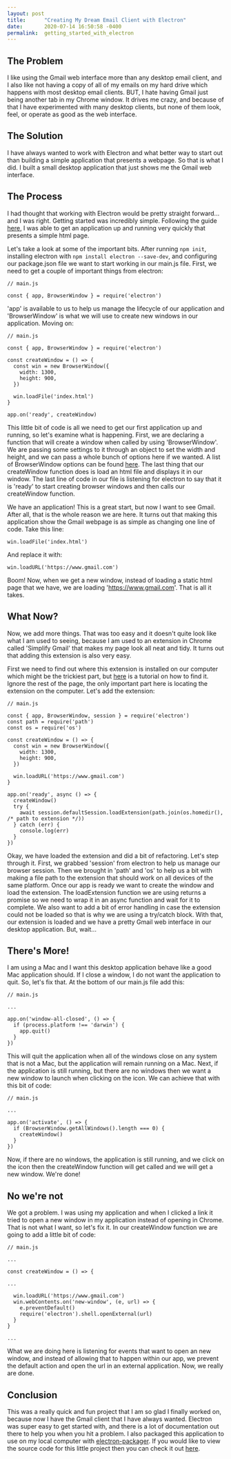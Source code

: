 ```yaml
---
layout: post
title:      "Creating My Dream Email Client with Electron"
date:       2020-07-14 16:50:58 -0400
permalink:  getting_started_with_electron
---
```



## The Problem
I like using the Gmail web interface more than any desktop email client, and I also like not having a copy of all of my emails on my hard drive which happens with most desktop email clients. BUT, I hate having Gmail just being another tab in my Chrome window. It drives me crazy, and because of that I have experimented with many desktop clients, but none of them look, feel, or operate as good as the web interface.

## The Solution
I have always wanted to work with Electron and what better way to start out than building a simple application that presents a webpage. So that is what I did. I built a small desktop application that just shows me the Gmail web interface.

## The Process
I had thought that working with Electron would be pretty straight forward... and I was right. Getting started was incredibly simple. Following the guide [here](https://www.electronjs.org/docs/tutorial/first-app), I was able to get an application up and running very quickly that presents a simple html page.

Let's take a look at some of the important bits. After running ```npm init```, installing electron with ```npm install electron --save-dev```, and configuring our package.json file we want to start working in our main.js file. First, we need to get a couple of important things from electron:

```
// main.js

const { app, BrowserWindow } = require('electron')
```

'app' is available to us to help us manage the lifecycle of our application and 'BrowserWindow' is what we will use to create new windows in our application. Moving on:

```
// main.js

const { app, BrowserWindow } = require('electron')

const createWindow = () => {
  const win = new BrowserWindow({
	width: 1300,
	height: 900,
  })
	
  win.loadFile('index.html')
}

app.on('ready', createWindow)
```

This little bit of code is all we need to get our first application up and running, so let's examine what is happening. First, we are declaring a function that will create a window when called by using 'BrowserWindow'. We are passing some settings to it through an object to set the width and height, and we can pass a whole bunch of options here if we wanted. A list of BrowserWindow options can be found [here](https://www.electronjs.org/docs/api/browser-window). The last thing that our createWindow function does is load an html file and displays it in our window. The last line of code in our file is listening for electron to say that it is 'ready' to start creating browser windows and then calls our createWindow function.

We have an application! This is a great start, but now I want to see Gmail. After all, that is the whole reason we are here. It turns out that making this application show the Gmail webpage is as simple as changing one line of code. Take this line:
```
win.loadFile('index.html')
```
And replace it with:
```
win.loadURL('https://www.gmail.com')
```

Boom! Now, when we get a new window, instead of loading a static html page that we have, we are loading 'https://www.gmail.com'. That is all it takes.

## What Now?
Now, we add more things. That was too easy and it doesn't quite look like what I am used to seeing, because I am used to an extension in Chrome called 'Simplify Gmail' that makes my page look all neat and tidy. It turns out that adding this extension is also very easy. 

First we need to find out where this extension is installed on our computer which might be the trickiest part, but [here](https://www.electronjs.org/docs/tutorial/devtools-extension) is a tutorial on how to find it. Ignore the rest of the page, the only important part here is locating the extension on the computer. Let's add the extension:

```
// main.js

const { app, BrowserWindow, session } = require('electron')
const path = require('path')
const os = require('os')

const createWindow = () => {
  const win = new BrowserWindow({
	width: 1300,
	height: 900,
  })
	
  win.loadURL('https://www.gmail.com')
}

app.on('ready', async () => {
  createWindow()
  try {
    await session.defaultSession.loadExtension(path.join(os.homedir(), /* path to extension */))
  } catch (err) {
    console.log(err)
  }
})
```

Okay, we have loaded the extension and did a bit of refactoring. Let's step through it. First, we grabbed 'session' from electron to help us manage our browser session. Then we brought in 'path' and 'os' to help us a bit with making a file path to the extension that should work on all devices of the same platform. Once our app is ready we want to create the window and load the extension. The loadExtension function we are using returns a promise so we need to wrap it in an async function and wait for it to complete. We also want to add a bit of error handling in case the extension could not be loaded so that is why we are using a try/catch block. With that, our extension is loaded and we have a pretty Gmail web interface in our desktop application. But, wait...

## There's More!
I am using a Mac and I want this desktop application behave like a good Mac application should. If I close a window, I do not want the application to quit. So, let's fix that. At the bottom of our main.js file add this:

```
// main.js

... 

app.on('window-all-closed', () => {
  if (process.platform !== 'darwin') {
    app.quit()
  }
})
```
This will quit the application when all of the windows close on any system that is not a Mac, but the application will remain running on a Mac. Next, if the application is still running, but there are no windows then we want a new window to launch when clicking on the icon. We can achieve that with this bit of code:

```
// main.js

...

app.on('activate', () => {
  if (BrowserWindow.getAllWindows().length === 0) {
    createWindow()
  }
})
```
Now, if there are no windows, the application is still running, and we click on the icon then the createWindow function will get called and we will get a new window. We're done!

## No we're not
We got a problem. I was using my application and when I clicked a link it tried to open a new window in my application instead of opening in Chrome. That is not what I want, so let's fix it. In our createWindow function we are going to add a little bit of code:

```
// main.js

...

const createWindow = () => {

...

  win.loadURL('https://www.gmail.com')
  win.webContents.on('new-window', (e, url) => {
    e.preventDefault()
    require('electron').shell.openExternal(url)
  }
}

...
```
What we are doing here is listening for events that want to open an new window, and instead of allowing that to happen within our app, we prevent the default action and open the url in an external application. Now, we really are done.

## Conclusion
This was a really quick and fun project that I am so glad I finally worked on, because now I have the Gmail client that I have always wanted. Electron was super easy to get started with, and there is a lot of documentation out there to help you when you hit a problem. I also packaged this application to use on my local computer with [electron-packager](https://github.com/electron/electron-packager). If you would like to view the source code for this little project then you can check it out [here](https://github.com/adavisson/gmail-electron).

